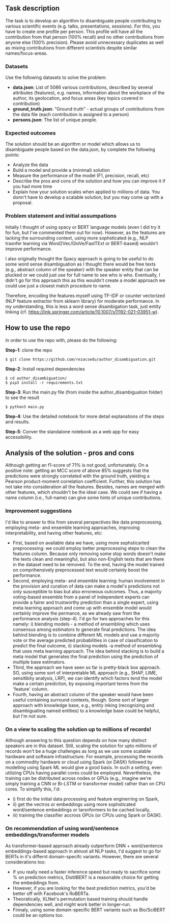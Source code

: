 ## Task description
The task is to develop an algorithm to disambiguate people contributing to various scientific events (e.g. talks, presentations, sessions). For this, you have to create one profile per person. This profile will have all the contribution from that person (100% recall) and no other contributions from anyone else (100% precision). Please avoid unnecessary duplicates as well as mixing contributions from different scientists despite similar names/focus-areas.

### Datasets
Use the following datasets to solve the problem:

- **data.json**: List of 5086 various contributions, described by several attributes (features), e.g. names, information about the workplace of the author, its geolocation, and focus areas (key topics covered in contribution)
- **ground_truth.json**: "Ground truth" - actual groups of contributions from the data file (each contribution is assigned to a person)
- **persons.json**: The list of unique people.

### Expected outcomes 
The solution should be an algorithm or model which allows us to disambiguate people based on the data.json, by complete the following points:

- Analyze the data 
- Build a model and provide a (minimal) solution 
- Measure the performance of the model (F1, precision, recall, etc)  
- Describe the pros and cons of the solution and how you can improve it if you had more time 
- Explain how your solution scales when applied to millions of data. You donn't have to develop a scalable solution, but you may come up with a proposal.

### Problem statement and initial assumpations
Initally I thought of using spacy or BERT language models (even I did try it for fun, but I've commented them out for now). However, as the features are lacking the surrounding context, using more sophsticated (e.g., NLP trasnfer learning via Word2Vec/GloVe/FastTExt or BERT-based) wouldn't improve performance. 

I also originally thought the Spacy approach is going to be useful to do some word sense disambiguation as I thought there would be free texts (e.g., abstract column of the speaker) with the speaker entity that can be plucked or we could just use for full name to see who is who. Eventually, I didn't go for this approach this as this wouldn't create a model approach we could use just a closest match procedure to name. 

Therefore, encoding the features myself using TF-IDF or counter vectorized (NLP feature extractor from sklearn library) for moderate performance. In my understanding, this is less a word sense disambigation task, just entity linking (cf. https://link.springer.com/article/10.1007/s11192-021-03951-w). 

## How to use the repo
In order to use the repo with, please do the following:

**Step-1**: clone the repo 
```
$ git clone https://github.com/rezacsedu/author_disambiguation.git
```

**Step-2**: Install required dependencies
```
$ cd author_disambiguation/
$ pip3 install -r requirements.txt 
```
**Step-3**: Run the main.py file (from inside the author_disambiguation folder) to see the result
```
$ python3 main.py
```

**Step-4**: Use the detailed notebook for more detail explanations of the steps and results. 

**Step-5**: Conver the standalone notebook as a web app for easy accessibility. 

## Analysis of the solution - pros and cons
Although getting an f1-score of 71% is not good, unfortunately. On a positive note: getting an MCC score of above 85% suggests that the predictions were strongly correlated with the ground truth, yielding a Pearson product-moment correlation coefficient.
Further, this solution has not take into consideration all the features. Besides, names are merged with other features, which shouldn't be the ideal case. We could see if having a name column (i.e., full-name) can give some hints of unique contributions.   

### Improvement suggestions 
I'd like to answer to this from several perspectives like data preprocessing, employing meta- and ensemble learning approaches, improving interpretability, and having other features, etc: 

- First, based on available data we have, using more sophsticarted preprocessing: we could employ better preprocessing steps to clean the features column. Because only removing some stop words doesn't make the texts clean and meaningful, but also non-English texts that are there in the dataset need to be removed. To the end, having the model trained on comprihensively preprocessed text would certainly boost the performance. 
- Second, employing meta- and ensemble learning: human involvement in the provision and curation of data can make a model's predictions not only susceptible to bias but also erroneous outcomes. Thus, a majority voting-based ensemble from a panel of independent experts can provide a fairer and trustworthy prediction than a single expert, using meta learning approach and come up with ensemble model would certainly improve the permance, as we already saw from the performance analysis (step-4). I'd go for two approaches for this namely: i) blending models - a method of ensembling which uses consensus among estimators to generate final predictions. The idea behind blending is to combine different ML models and use a majority vote or the average predicted probabilities in case of classification to predict the final outcome, ii) stacking models -a method of ensembling that uses meta learning approach. The idea behind stacking is to build a meta model that generates the final prediction using the prediction of multiple base estimators. 
- Third, the approach we have seen so far is pretty-black box approach. SO, using some sort of interpretable ML approach (e.g., SHAP, LIME, sensitibity analysis, LRP), we can identify which factors tend the model make a certain prediction, by exposing important terms from the 'feature' column. 
- Fourth, having an abstract column of the speaker would have been useful containing surround contexts, though. Some sort of larger approach with knowledge base, e.g., entity inking (recognizing and disambiguating named entities) to a knowledge base could be helpful, but I'm not sure. 

### On a view to scaling the solution up to millions of records! 
Although answering to this question depends on how many distinct speakers are in this dataset. Still, scaling the solution for upto millions of records won't be a huge challenges as long as we use some scalable hardware and software infrastructure. For example, processing the records on a commodity hardware or cloud using Spark (or DASK) followed by modelling using Spark ML would give a good basis. In such a setting, even utilizing CPUs having parallel cores could be employed. Nevertheless, the training can be distributed across nodes or GPUs (e.g., imagine we're simply training a CNN or Bi-LSTM or transformer model) rather than on CPU cores. To simplify this, I'd: 

- i) first do the initial data processing and feature enginerring on Spark, 
- ii) get the vectros or embeddings using more sophsticated word/sentence embeddings or tarsnformers to be cached locally, 
- iii) training the classifier accross GPUs (or CPUs using Spark or DASK). 

### On recommendation of  using word/sentence embeddings/transformer models  
As transformer-based approach already outperform DNN + word/sentence embeddings-based approach in almost all NLP tasks, I'd suggest to go for BERTs in it's differnt domain-specifc variants. However, there are several considerations too: 

- If you really need a faster inference speed but ready to sacrifice some % on prediction metrics, DistilBERT is a reasonable choice for getting the embeddings from. 
- However, if you are looking for the best prediction metrics, you'd be better off with Facebook's RoBERTa. 
- Theoratically, XLNet's permutation based training should handle dependencies well, and might work better in longer-run. 
- Finnaly, using some domain-specific BERT variants such as Bio/SciBERT could be an options too. 
